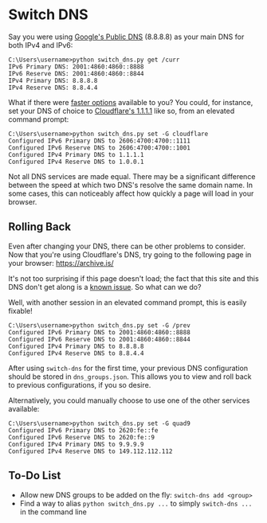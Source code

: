 Switch DNS
==========

Say you were using [Google's Public DNS](https://en.wikipedia.org/wiki/Google_Public_DNS) (8.8.8.8) as your main DNS for both IPv4 and IPv6:

```
C:\Users\username>python switch_dns.py get /curr
IPv6 Primary DNS: 2001:4860:4860::8888
IPv6 Reserve DNS: 2001:4860:4860::8844
IPv4 Primary DNS: 8.8.8.8
IPv4 Reserve DNS: 8.8.4.4
```

What if there were [faster options](https://www.dnsperf.com/#!dns-resolvers) available to you? You could, for instance, set your DNS of choice to [Cloudflare's 1.1.1.1](https://en.wikipedia.org/wiki/1.1.1.1) like so, from an elevated command prompt:

```
C:\Users\username>python switch_dns.py set -G cloudflare
Configured IPv6 Primary DNS to 2606:4700:4700::1111
Configured IPv6 Reserve DNS to 2606:4700:4700::1001
Configured IPv4 Primary DNS to 1.1.1.1
Configured IPv4 Reserve DNS to 1.0.0.1
```

Not all DNS services are made equal. There may be a significant difference between the speed at which two DNS's resolve the same domain name. In some cases, this can noticeably affect how quickly a page will load in your browser.

Rolling Back
------------

Even after changing your DNS, there can be other problems to consider. Now that you're using Cloudflare's DNS, try going to the following page in your browser: https://archive.is/

It's not too surprising if this page doesn't load; the fact that this site and this DNS don't get along is a [known issue](https://jarv.is/notes/cloudflare-dns-archive-is-blocked/). So what can we do?

Well, with another session in an elevated command prompt, this is easily fixable!

```
C:\Users\username>python switch_dns.py set -G /prev
Configured IPv6 Primary DNS to 2001:4860:4860::8888
Configured IPv6 Reserve DNS to 2001:4860:4860::8844
Configured IPv4 Primary DNS to 8.8.8.8
Configured IPv4 Reserve DNS to 8.8.4.4
```

After using `switch-dns` for the first time, your previous DNS configuration should be stored in `dns_groups.json`. This allows you to view and roll back to previous configurations, if you so desire.

Alternatively, you could manually choose to use one of the other services available:

```
C:\Users\username>python switch_dns.py set -G quad9
Configured IPv6 Primary DNS to 2620:fe::fe
Configured IPv6 Reserve DNS to 2620:fe::9
Configured IPv4 Primary DNS to 9.9.9.9
Configured IPv4 Reserve DNS to 149.112.112.112
```

To-Do List
----------
- Allow new DNS groups to be added on the fly: `switch-dns add <group>`
- Find a way to alias `python switch_dns.py ...` to simply `switch-dns ...` in the command line
